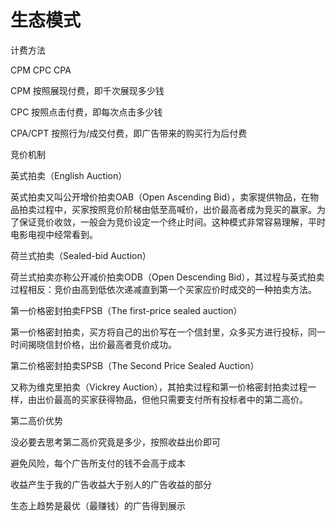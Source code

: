 # 生态模式

计费方法

CPM CPC CPA

CPM 按照展现付费，即千次展现多少钱

CPC 按照点击付费，即每次点击多少钱

CPA/CPT 按照行为/成交付费，即广告带来的购买行为后付费

竞价机制

英式拍卖（English Auction）

英式拍卖又叫公开增价拍卖OAB（Open Ascending Bid），卖家提供物品，在物品拍卖过程中，买家按照竞价阶梯由低至高喊价，出价最高者成为竞买的赢家。为了保证竞价收敛，一般会为竞价设定一个终止时间。这种模式非常容易理解，平时电影电视中经常看到。

荷兰式拍卖（Sealed-bid Auction）

荷兰式拍卖亦称公开减价拍卖ODB（Open Descending Bid），其过程与英式拍卖过程相反：竞价由高到低依次递减直到第一个买家应价时成交的一种拍卖方法。

第一价格密封拍卖FPSB（The first-price sealed auction）

第一价格密封拍卖，买方将自己的出价写在一个信封里，众多买方进行投标，同一时间揭晓信封价格，出价最高者竞价成功。

第二价格密封拍卖SPSB（The Second Price Sealed Auction）

又称为维克里拍卖（Vickrey Auction），其拍卖过程和第一价格密封拍卖过程一样，由出价最高的买家获得物品，但他只需要支付所有投标者中的第二高价。

第二高价优势

没必要去思考第二高价究竟是多少，按照收益出价即可

避免风险，每个广告所支付的钱不会高于成本

收益产生于我的广告收益大于别人的广告收益的部分

生态上趋势是最优（最赚钱）的广告得到展示

